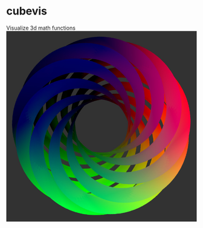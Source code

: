 # cubevis
Visualize 3d math functions
![screenshot showing a colored torus knot](assets/screenshot.jpeg)
